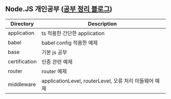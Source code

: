 ## Node.JS 개인공부 ([공부 정리 블로그](https://velog.io/@aejin24/series/Node.js))

|Directory|Description|
|---|---|
|application|ts 적용한 간단한 application|
|babel|babel config 적용한 예제|
|base|기본 js 공부|
|certification|인증 관련 예제|
|router|router 예제|
|middleware|applicationLevel, routerLevel, 오류 처리 미들웨어 예제|
